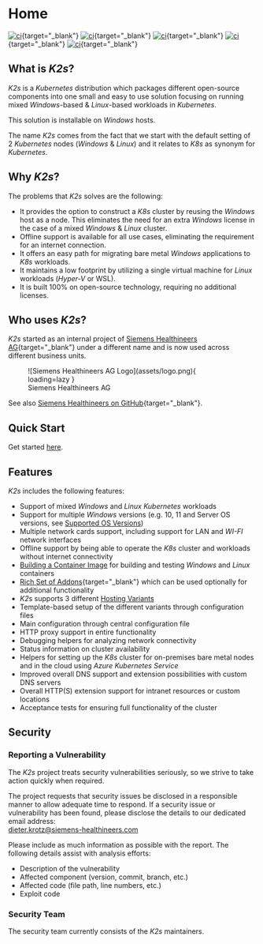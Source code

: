 <!--
SPDX-FileCopyrightText: © 2024 Siemens Healthineers AG
SPDX-License-Identifier: MIT
-->

# Home
[![ci](https://github.com/Siemens-Healthineers/K2s/actions/workflows/ci-reuse-checks.yml/badge.svg)](https://github.com/Siemens-Healthineers/K2s/actions/workflows/ci-reuse-checks.yml){target="_blank"}
[![ci](https://github.com/Siemens-Healthineers/K2s/actions/workflows/ci-unit-tests.yml/badge.svg)](https://github.com/Siemens-Healthineers/K2s/actions/workflows/ci-unit-tests.yml){target="_blank"}
[![ci](https://github.com/Siemens-Healthineers/K2s/actions/workflows/build-k2s-cli.yml/badge.svg)](https://github.com/Siemens-Healthineers/K2s/actions/workflows/build-k2s-cli.yml){target="_blank"}
[![ci](https://github.com/Siemens-Healthineers/K2s/actions/workflows/build-k2s-artifacts.yml/badge.svg)](https://github.com/Siemens-Healthineers/K2s/actions/workflows/build-k2s-artifacts.yml){target="_blank"}
[![ci](https://github.com/Siemens-Healthineers/K2s/actions/workflows/build-docs.yml/badge.svg)](https://github.com/Siemens-Healthineers/K2s/actions/workflows/build-docs.yml){target="_blank"}

## What is *K2s*?
*K2s* is a *Kubernetes* distribution which packages different open-source components into one small and easy to use solution focusing on running mixed *Windows*-based & *Linux*-based workloads in *Kubernetes*. 

This solution is installable on *Windows* hosts.

The name *K2s* comes from the fact that we start with the default setting of 2 *Kubernetes* nodes (*Windows* & *Linux*) and it relates to *K8s* as synonym for *Kubernetes*.

## Why *K2s*?
The problems that *K2s* solves are the following:

- It provides the option to construct a *K8s* cluster by reusing the *Windows* host as a node. This eliminates the need for an extra *Windows* license in the case of a mixed *Windows* & *Linux* cluster.
- Offline support is available for all use cases, eliminating the requirement for an internet connection.
- It offers an easy path for migrating bare metal *Windows* applications to *K8s* workloads.
- It maintains a low footprint by utilizing a single virtual machine for *Linux* workloads (*Hyper-V* or WSL).
- It is built 100% on open-source technology, requiring no additional licenses.

## Who uses *K2s*?
*K2s* started as an internal project of [Siemens Healthineers AG](https://www.siemens-healthineers.com/){target="_blank"} under a different name and is now used across different business units.

<figure markdown="span">
  ![Siemens Healthineers AG Logo](assets/logo.png){ loading=lazy }
  <figcaption>Siemens Healthineers AG</figcaption>
</figure>

See also [Siemens Healthineers on GitHub](https://github.com/Siemens-Healthineers){target="_blank"}.

## Quick Start
Get started [here](quickstart/index.md).

## Features
*K2s* includes the following features:

- Support of mixed *Windows* and *Linux* *Kubernetes* workloads
- Support for multiple *Windows* versions (e.g. 10, 11 and Server OS versions, see [Supported OS Versions](op-manual/os-support.md))
- Multiple network cards support, including support for LAN and *WI-FI* network interfaces
- Offline support by being able to operate the *K8s* cluster and workloads without internet connectivity
- [Building a Container Image](user-guide/building-container-image.md) for building and testing *Windows* and *Linux* containers
- [Rich Set of Addons](https://github.com/Siemens-Healthineers/K2s/blob/main/addons/README.md){target="_blank"} which can be used optionally for additional functionality 
- *K2*s supports 3 different [Hosting Variants](user-guide/hosting-variants.md)
- Template-based setup of the different variants through configuration files
- Main configuration through central configuration file
- HTTP proxy support in entire functionality
- Debugging helpers for analyzing network connectivity
- Status information on cluster availability
- Helpers for setting up the *K8s* cluster for on-premises bare metal nodes and in the cloud using *Azure Kubernetes Service*
- Improved overall DNS support and extension possibilities with custom DNS servers
- Overall HTTP(S) extension support for intranet resources or custom locations 
- Acceptance tests for ensuring full functionality of the cluster

## Security
### Reporting a Vulnerability
The *K2s* project treats security vulnerabilities seriously, so we strive to take action quickly when required.

The project requests that security issues be disclosed in a responsible manner to allow adequate time to respond. If a security issue or vulnerability has been found, please disclose the details to our dedicated email address:<br/>
<a href="mailto:dieter.krotz@siemens-healthineers.com">dieter.krotz@siemens-healthineers.com</a>

Please include as much information as possible with the report. The
following details assist with analysis efforts:

  - Description of the vulnerability
  - Affected component (version, commit, branch, etc.)
  - Affected code (file path, line numbers, etc.)
  - Exploit code

### Security Team
The security team currently consists of the *K2s* maintainers.